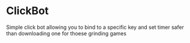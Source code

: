 # ClickBot

Simple click bot allowing you to bind to a specific key and set timer safer than downloading one for thoese grinding games
